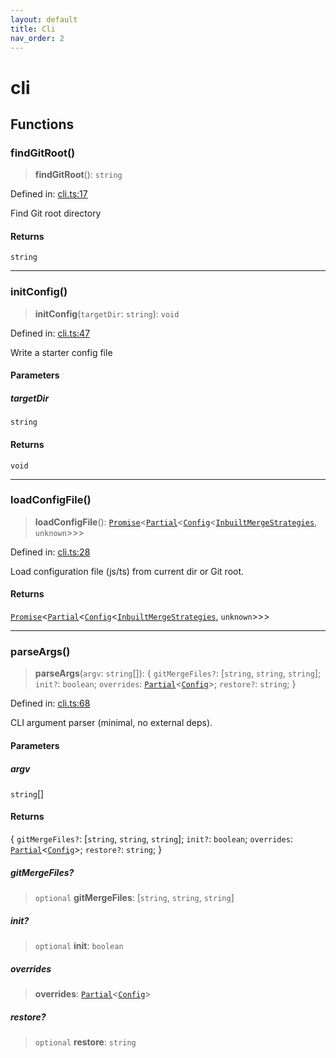 ```yaml
---
layout: default
title: Cli
nav_order: 2
---
```


# cli

## Functions

### findGitRoot()

> **findGitRoot**(): `string`

Defined in: [cli.ts:17](https://github.com/react18-tools/git-json-resolver/blob/1c522503a4da2b0c40b914a11887e11d24ab51da/lib/src/cli.ts#L17)

Find Git root directory

#### Returns

`string`

---

### initConfig()

> **initConfig**(`targetDir`: `string`): `void`

Defined in: [cli.ts:47](https://github.com/react18-tools/git-json-resolver/blob/1c522503a4da2b0c40b914a11887e11d24ab51da/lib/src/cli.ts#L47)

Write a starter config file

#### Parameters

##### targetDir

`string`

#### Returns

`void`

---

### loadConfigFile()

> **loadConfigFile**(): [`Promise`](https://developer.mozilla.org/docs/Web/JavaScript/Reference/Global_Objects/Promise)\<[`Partial`](https://www.typescriptlang.org/docs/handbook/utility-types.html#partialtype)\<[`Config`](types/README.md#config)\<[`InbuiltMergeStrategies`](types/README.md#inbuiltmergestrategies), `unknown`\>\>\>

Defined in: [cli.ts:28](https://github.com/react18-tools/git-json-resolver/blob/1c522503a4da2b0c40b914a11887e11d24ab51da/lib/src/cli.ts#L28)

Load configuration file (js/ts) from current dir or Git root.

#### Returns

[`Promise`](https://developer.mozilla.org/docs/Web/JavaScript/Reference/Global_Objects/Promise)\<[`Partial`](https://www.typescriptlang.org/docs/handbook/utility-types.html#partialtype)\<[`Config`](types/README.md#config)\<[`InbuiltMergeStrategies`](types/README.md#inbuiltmergestrategies), `unknown`\>\>\>

---

### parseArgs()

> **parseArgs**(`argv`: `string`[]): \{ `gitMergeFiles?`: \[`string`, `string`, `string`\]; `init?`: `boolean`; `overrides`: [`Partial`](https://www.typescriptlang.org/docs/handbook/utility-types.html#partialtype)\<[`Config`](types/README.md#config)\>; `restore?`: `string`; \}

Defined in: [cli.ts:68](https://github.com/react18-tools/git-json-resolver/blob/1c522503a4da2b0c40b914a11887e11d24ab51da/lib/src/cli.ts#L68)

CLI argument parser (minimal, no external deps).

#### Parameters

##### argv

`string`[]

#### Returns

\{ `gitMergeFiles?`: \[`string`, `string`, `string`\]; `init?`: `boolean`; `overrides`: [`Partial`](https://www.typescriptlang.org/docs/handbook/utility-types.html#partialtype)\<[`Config`](types/README.md#config)\>; `restore?`: `string`; \}

##### gitMergeFiles?

> `optional` **gitMergeFiles**: \[`string`, `string`, `string`\]

##### init?

> `optional` **init**: `boolean`

##### overrides

> **overrides**: [`Partial`](https://www.typescriptlang.org/docs/handbook/utility-types.html#partialtype)\<[`Config`](types/README.md#config)\>

##### restore?

> `optional` **restore**: `string`
